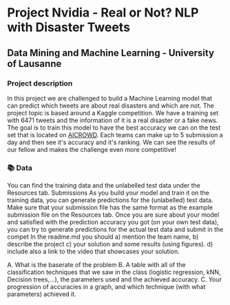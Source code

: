 # Project Nvidia - Real or Not? NLP with Disaster Tweets

## Data Mining and Machine Learning - University of Lausanne

### Project description

In this project we are challenged to build a Machine Learning model that can predict which tweets are about real disasters and which are not. The
project topic is based around a Kaggle competition. We have a training set with 6471 tweets and the information of it is a real disaster or a fake news. The goal is to train this model to have the best accuracy we can on the test set that is located on [AICROWD](https://www.aicrowd.com/challenges/final-project-of-the-data-mining-and-machine-learning-course). Each teams can make up to 5 submission a day and then see it's accuracy and it's ranking. We can see the results of our fellow and makes the challenge even more competitive!

### :books: Data
You can find the training data and the unlabelled test data under the Resources tab.
Submissions
As you build your model and train it on the training data, you can generate predictions for the
(unlabelled) test data. Make sure that your submission file has the same format as the example
submission file on the Resources tab. Once you are sure about your model and satisfied with the
prediction accuracy you got (on your own test data), you can try to generate predictions for the
actual test data and submit in the compet
In the readme.md you should a) mention the team name, b) describe the project c) your solution
and some results (using figures). d) include also a link to the video that showcases your solution.

A. What is the baserate of the problem
B. A table with all of the classification techniques that we saw in the class (logistic regression,
kNN, Decision trees,…), the parameters used and the achieved accuracy.
C. Your progression of accuracies in a graph, and which technique (with what parameters)
achieved it.
